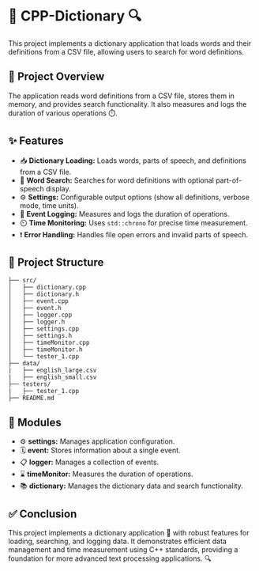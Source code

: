 # 📖 CPP-Dictionary 🔍

This project implements a dictionary application that loads words and their definitions from a CSV file, allowing users to search for word definitions.

## 🧠 Project Overview

The application reads word definitions from a CSV file, stores them in memory, and provides search functionality. It also measures and logs the duration of various operations ⏱️.

## ✨ Features

- 📥 **Dictionary Loading:** Loads words, parts of speech, and definitions from a CSV file.
- 🔎 **Word Search:** Searches for word definitions with optional part-of-speech display.
- ⚙️ **Settings:** Configurable output options (show all definitions, verbose mode, time units).
- 🧾 **Event Logging:** Measures and logs the duration of operations.
- ⏲️ **Time Monitoring:** Uses `std::chrono` for precise time measurement.
- ❗ **Error Handling:** Handles file open errors and invalid parts of speech.

## 📁 Project Structure

```
├── src/
│   ├── dictionary.cpp
│   ├── dictionary.h
│   ├── event.cpp
│   ├── event.h
│   ├── logger.cpp
│   ├── logger.h
│   ├── settings.cpp
│   ├── settings.h
│   ├── timeMonitor.cpp
│   ├── timeMonitor.h
│   └── tester_1.cpp     
├── data/
|   ├── english_large.csv
|   ├── english_small.csv
├── testers/
|   ├── tester_1.cpp
├── README.md

```


## 🧩 Modules

- ⚙️ **settings:** Manages application configuration.
- 🗓️ **event:** Stores information about a single event.
- 📋 **logger:** Manages a collection of events.
- ⌛ **timeMonitor:** Measures the duration of operations.
- 📚 **dictionary:** Manages the dictionary data and search functionality.

## ✅ Conclusion

This project implements a dictionary application 📖 with robust features for loading, searching, and logging data. It demonstrates efficient data management and time measurement using C++ standards, providing a foundation for more advanced text processing applications. 🔍

